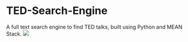 # TED-Search-Engine
A full text search engine to find TED talks, built using Python and MEAN Stack.
![](gifs/frontend.gif)

